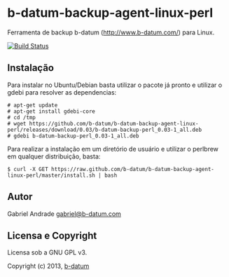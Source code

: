 # b-datum-backup-agent-linux-perl

Ferramenta de backup b-datum (http://www.b-datum.com/) para Linux.

[![Build Status](https://secure.travis-ci.org/b-datum/b-datum-backup-agent-linux-perl.png?branch=master)](https://travis-ci.org/b-datum/b-datum-backup-agent-linux-perl)

## Instalação

Para instalar no Ubuntu/Debian basta utilizar o pacote já pronto e utilizar o gdebi para resolver as dependencias:

```
# apt-get update
# apt-get install gdebi-core
# cd /tmp
# wget https://github.com/b-datum/b-datum-backup-agent-linux-perl/releases/download/0.03/b-datum-backup-perl_0.03-1_all.deb
# gdebi b-datum-backup-perl_0.03-1_all.deb
```

Para realizar a instalação em um diretório de usuário e utilizar o perlbrew em qualquer distribuição, basta:

```
$ curl -X GET https://raw.github.com/b-datum/b-datum-backup-agent-linux-perl/master/install.sh | bash
```

## Autor

Gabriel Andrade <gabriel@b-datum.com>

## Licensa e Copyright

Licensa sob a GNU GPL v3.

Copyright (c) 2013, [b-datum](http://b-datum.com/)



